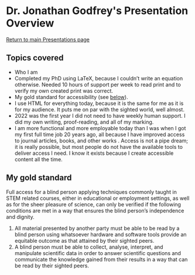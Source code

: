 # Dr. Jonathan Godfrey's Presentation Overview
[Return to main Presentations page](../presentations.html)

## Topics covered
- Who I am
- Completed my PhD using LaTeX, because I couldn’t write an equation otherwise. Needed 10 hours of support per week to read print and to verify my own created print was correct.
- My gold standard for accessibility (see [below](#my-gold-standard)).
- I use HTML for everything today, because it is the same for me as it is for my audience. It puts me  on par with the sighted world, well almost.
- 2022 was the first year I did not need to have weekly human support. I did my own writing, proof-reading, and all of my marking.
- I am more functional and  more employable today than I was when I got my first full time job 20 years ago, all because I have improved access to journal articles, books, and other works  .
Access is not a pipe dream; it is really possible, but most people do not have the available tools to deliver access I need. I know it exists because I create accessible content all the time.

## My gold standard
Full access for a blind person applying techniques commonly taught in STEM related courses, either in educational or employment settings, as well as for the sheer pleasure of science, can only be verified if the following conditions are met in a way that ensures the blind person’s independence and dignity.

1. All material presented by another party must be able to be read by a blind person using whatsoever hardware and software tools provide an equitable outcome as that attained by their sighted peers.
1. A blind person must be able to collect, analyse, interpret, and manipulate scientific data in order to answer scientific questions and communicate the knowledge gained from their results in a way that can be read by their sighted peers.
